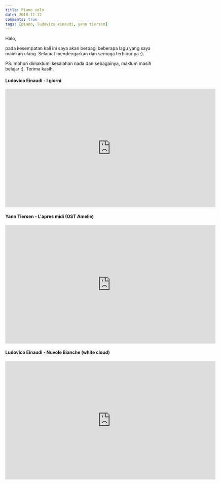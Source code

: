 ```yaml
---
title: Piano solo
date: 2018-11-12
comments: true
tags: [piano, ludovico einaudi, yann tiersen]
---
```

Halo,

pada kesempatan kali ini saya akan berbagi beberapa lagu yang saya mainkan ulang. Selamat mendengarkan dan semoga terhibur ya :).

PS: mohon dimaklumi kesalahan nada dan sebagainya, maklum masih belajar :). Terima kasih.

#### Ludovico Einaudi - I giorni
<iframe width="663" height="374" src="https://www.youtube.com/embed/fBleb85zsY4" frameborder="0" allow="accelerometer; autoplay; encrypted-media; gyroscope; picture-in-picture" allowfullscreen></iframe>

#### Yann Tiersen - L'apres midi (OST Amelie)
<iframe width="663" height="374" src="https://www.youtube.com/embed/40GGJA0HqVw" frameborder="0" allow="accelerometer; autoplay; encrypted-media; gyroscope; picture-in-picture" allowfullscreen></iframe>

#### Ludovico Einaudi - Nuvole Bianche (white cloud)
<iframe width="663" height="374" src="https://www.youtube.com/embed/HYugS0Xe8Uw" frameborder="0" allow="accelerometer; autoplay; encrypted-media; gyroscope; picture-in-picture" allowfullscreen></iframe>